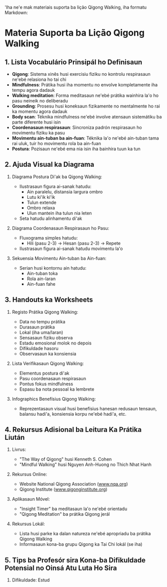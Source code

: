 'Iha ne'e mak materiais suporta ba lição Qigong Walking, iha formatu Markdown:

# Materia Suporta ba Lição Qigong Walking

## 1. Lista Vocabulário Prinsipál ho Definisaun

- **Qigong**: Sistema xinês husi exercisiu fiziku no kontrolu respirasaun ne'ebé relasiona ho tai chi
- **Mindfulness**: Prátika husi iha momentu no envolve kompletamente iha tempu agora dadauk
- **Walking meditation**: Forma meditasaun ne'ebé prátika wainhira la'o ho pasu neineik no deliberadu
- **Grounding**: Prosesu husi koneksaun fizikamente no mentalmente ho rai ka momentu agora dadauk
- **Body scan**: Téknika mindfulness ne'ebé involve atensaun sistemátiku ba parte diferente husi isin
- **Coordenasaun respirasaun**: Sincroniza padrón respirasaun ho movimentu fiziku ka pasu
- **Movimentu ain-tuban ba ain-fuan**: Téknika la'o ne'ebé ain-tuban tama rai uluk, tuir ho movimentu rola ba ain-fuan
- **Postura**: Pozisaun ne'ebé ema nia isin iha bainhira tuun ka tun

## 2. Ajuda Visual ka Diagrama

1. Diagrama Postura Di'ak ba Qigong Walking:
   - Ilustrasaun figura ai-sanak hatudu:
     * Ain paralelu, distansia largura ombro
     * Lutu ki'ik ki'ik
     * Tulun extende
     * Ombro relaxa
     * Ulun mantein iha tulun nia leten
   - Seta hatudu alinhamentu di'ak

2. Diagrama Coordenasaun Respirasaun ho Pasu:
   - Fluxograma simples hatudu:
     * Hili (pasu 2-3) → Hesan (pasu 2-3) → Repete
   - Ilustrasaun figura ai-sanak hatudu movimentu la'o

3. Sekuensia Movimentu Ain-tuban ba Ain-fuan:
   - Serian husi kontornu ain hatudu:
     * Ain-tuban toka
     * Rola ain-laran 
     * Ain-fuan fahe

## 3. Handouts ka Worksheets

1. Registo Prátika Qigong Walking:
   - Data no tempu prátika
   - Durasaun prátika
   - Lokal (iha uma/laran)
   - Sensasaun fiziku observa
   - Estadu emosional molok no depois
   - Difikuldade hasoru
   - Observasaun ka konsiensia

2. Lista Verifikasaun Qigong Walking:
   - Elementus postura di'ak
   - Pasu coordenasaun respirasaun
   - Pontus fokus mindfulness
   - Espasu ba nota pessoal ka lembrete

3. Infographics Benefísius Qigong Walking:
   - Reprezentasaun visual husi benefísius hanesan redusaun tensaun, balansu hadi'a, konsiensia korpu ne'ebé hadi'a, etc.

## 4. Rekursus Adisional ba Leitura Ka Prátika Liután

1. Livrus:
   - "The Way of Qigong" husi Kenneth S. Cohen
   - "Mindful Walking" husi Nguyen Anh-Huong no Thich Nhat Hanh

2. Rekursus Online:
   - Website National Qigong Association (www.nqa.org)
   - Qigong Institute (www.qigonginstitute.org)

3. Aplikasaun Móvel:
   - "Insight Timer" ba meditasaun la'o ne'ebé orientadu
   - "Qigong Meditation" ba prátika Qigong jerál

4. Rekursus Lokál:
   - Lista husi parke ka dalan natureza ne'ebé apropriadu ba prátika Qigong Walking
   - Informasaun kona-ba grupu Qigong ka Tai Chi lokál (se iha)

## 5. Tips ba Profesór sira Kona-ba Difikuldade Potensial no Oinsá Atu Luta Ho Sira

1. Difikuldade: Estud